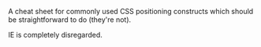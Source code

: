 A cheat sheet for commonly used CSS positioning constructs which should be straightforward to do (they're not).

IE is completely disregarded.